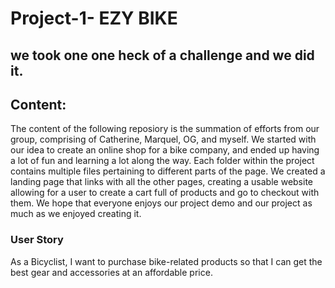 # Project-1- EZY BIKE
## we took one one heck of a challenge and we did it.

## Content:
The content of the following reposiory is the summation of efforts from our group, comprising of Catherine, Marquel, OG, and myself.
We started with our idea to create an online shop for a bike company, and ended up having a lot of fun and learning a lot along the way.
Each folder within the project contains multiple files pertaining to different parts of the page. We created a landing page that links with all the other pages, creating a usable website allowing for a user to create a cart full of products and go to checkout with them.
We hope that everyone enjoys our project demo and our project as much as we enjoyed creating it.

### User Story
As a Bicyclist, I want to purchase bike-related products so that I can get the best gear and accessories at an affordable price.

